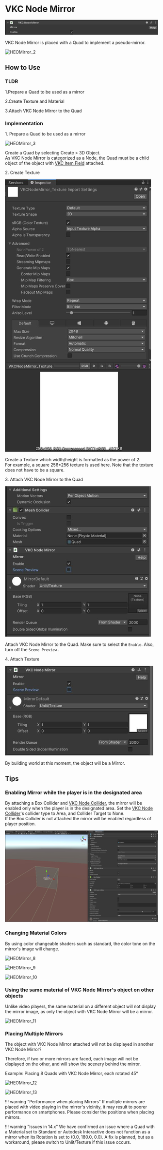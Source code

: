 # VKC Node Mirror

![HEOMirror_1](img/HEOMirror_1.jpg)

VKC Node Mirror is placed with a Quad to implement a pseudo-mirror.

![HEOMirror_2](img/HEOMirror_2.jpg)

## How to Use

### TLDR

1.Prepare a Quad to be used as a mirror

2.Create Texture and Material

3.Attach VKC Node Mirror to the Quad

### Implementation

1\. Prepare a Quad to be used as a mirror

![HEOMirror_3](img/HEOMirror_3.jpg)

Create a Quad by selecting Create > 3D Object.<br>
As VKC Node Mirror is categorized as a Node, the Quad must be a child object of the object with [VKC Item Field](VKCItemField.md) attached.

2\. Create Texture

![HEOMirror_14](img/HEOMirror_14.jpg)

Create a Texture which width/height is formatted as the power of 2.<br>
For example, a square 256*256 texture is used here. Note that the texture does not have to be a square.

3\. Attach VKC Node Mirror to the Quad

![HEOMirror_6](img/HEOMirror_6.jpg)

Attach VKC Node Mirror to the Quad. Make sure to select the `Enable`. Also, turn off the `Scene Preview` .

4\. Attach Texture

![HEOMirror_15](img/HEOMirror_15.jpg)

By building world at this moment, the object will be a Mirror.

## Tips

### Enabling Mirror while the player is in the designated area

By attaching a Box Collider and [VKC Node Collider](VKCNodeCollider.md), the mirror will be enabled only when the player is in the designated area. Set the [VKC Node Collider](VKCNodeCollider.md)'s collider type to Area, and Collider Target to None.<br>
If the Box Collider is not attached the mirror will be enabled regardless of player position.

![HEOMirror_7](img/HEOMirror_7.jpg)

### Changing Material Colors

By using color changeable shaders such as standard, the color tone on the mirror's image will change.

![HEOMirror_8](img/HEOMirror_8.jpg)

![HEOMirror_9](img/HEOMirror_9.jpg)

![HEOMirror_10](img/HEOMirror_10.jpg)

### Using the same material of VKC Node Mirror's object on other objects

Unlike video players, the same material on a different object will not display the mirror image, as only the object with VKC Node Mirror will be a mirror.

![HEOMirror_11](img/HEOMirror_11.jpg)

### Placing Multiple Mirrors

The object with VKC Node Mirror attached will not be displayed in another VKC Node Mirror?

Therefore, if two or more mirrors are faced, each image will not be displayed on the other, and will show the scenery behind the mirror.

Example: Placing 8 Quads with VKC Node Mirror, each rotated 45°

![HEOMirror_12](img/HEOMirror_12.jpg)

![HEOMirror_13](img/HEOMirror_13.jpg)

!!! warning "Performance when placing Mirrors"
    If multiple mirrors are placed with video playing in the mirror's vicinity, it may result to poorer performance on smartphones.
    Please consider the positions when placing mirrors.

!!! warning "Issues in 14.x"
    We have confirmed an issue where a Quad with a Material set to Standard or Autodesk Interactive does not function as a mirror when its Rotation is set to (0.0, 180.0, 0.0).
    A fix is planned, but as a workaround, please switch to Unlit/Texture if this issue occurs.
